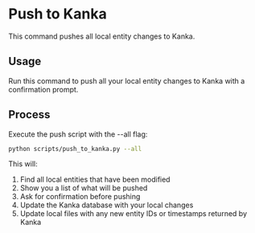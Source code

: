 # Push to Kanka

This command pushes all local entity changes to Kanka.

## Usage

Run this command to push all your local entity changes to Kanka with a confirmation prompt.

## Process

Execute the push script with the --all flag:
```bash
python scripts/push_to_kanka.py --all
```

This will:
1. Find all local entities that have been modified
2. Show you a list of what will be pushed
3. Ask for confirmation before pushing
4. Update the Kanka database with your local changes
5. Update local files with any new entity IDs or timestamps returned by Kanka